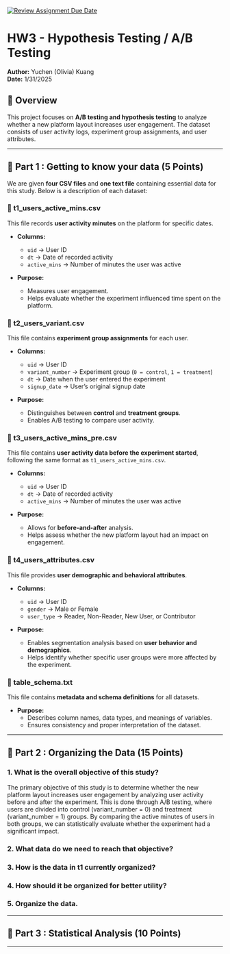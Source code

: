 [![Review Assignment Due Date](https://classroom.github.com/assets/deadline-readme-button-22041afd0340ce965d47ae6ef1cefeee28c7c493a6346c4f15d667ab976d596c.svg)](https://classroom.github.com/a/tQ2iv1EY)
# HW3 - Hypothesis Testing / A/B Testing

**Author:** Yuchen (Olivia) Kuang  
**Date:** 1/31/2025  

## 📌 Overview  
This project focuses on **A/B testing and hypothesis testing** to analyze whether a new platform layout increases user engagement. The dataset consists of user activity logs, experiment group assignments, and user attributes.

---

## 📂 Part 1 : Getting to know your data (5 Points)  
We are given **four CSV files** and **one text file** containing essential data for this study. Below is a description of each dataset:

### 📌 t1_users_active_mins.csv
This file records **user activity minutes** on the platform for specific dates.

- **Columns:**
  - `uid` → User ID  
  - `dt` → Date of recorded activity  
  - `active_mins` → Number of minutes the user was active  

- **Purpose:**  
  - Measures user engagement.  
  - Helps evaluate whether the experiment influenced time spent on the platform.  

### 📌 t2_users_variant.csv
This file contains **experiment group assignments** for each user.

- **Columns:**
  - `uid` → User ID  
  - `variant_number` → Experiment group (`0 = control`, `1 = treatment`)  
  - `dt` → Date when the user entered the experiment  
  - `signup_date` → User’s original signup date  

- **Purpose:**  
  - Distinguishes between **control** and **treatment groups**.  
  - Enables A/B testing to compare user activity.  


### 📌 t3_users_active_mins_pre.csv
This file contains **user activity data before the experiment started**, following the same format as `t1_users_active_mins.csv`.

- **Columns:**
  - `uid` → User ID  
  - `dt` → Date of recorded activity  
  - `active_mins` → Number of minutes the user was active  

- **Purpose:**  
  - Allows for **before-and-after** analysis.  
  - Helps assess whether the new platform layout had an impact on engagement.  

### 📌 t4_users_attributes.csv
This file provides **user demographic and behavioral attributes**.

- **Columns:**
  - `uid` → User ID  
  - `gender` → Male or Female  
  - `user_type` → Reader, Non-Reader, New User, or Contributor  

- **Purpose:**  
  - Enables segmentation analysis based on **user behavior and demographics**.  
  - Helps identify whether specific user groups were more affected by the experiment.  


### 📌 table_schema.txt 
This file contains **metadata and schema definitions** for all datasets.

- **Purpose:**  
  - Describes column names, data types, and meanings of variables.  
  - Ensures consistency and proper interpretation of the dataset.  

---

## 📂 Part 2 : Organizing the Data (15 Points)  

### 1.	What is the overall objective of this study?
The primary objective of this study is to determine whether the new platform layout increases user engagement by analyzing user activity before and after the experiment. This is done through A/B testing, where users are divided into control (variant_number = 0) and treatment (variant_number = 1) groups. By comparing the active minutes of users in both groups, we can statistically evaluate whether the experiment had a significant impact.

### 2.	What data do we need to reach that objective?


### 3.	How is the data in t1 currently organized?

### 4.	How should it be organized for better utility?

### 5.	Organize the data.

---


## 📂 Part 3 : Statistical Analysis (10 Points)

---